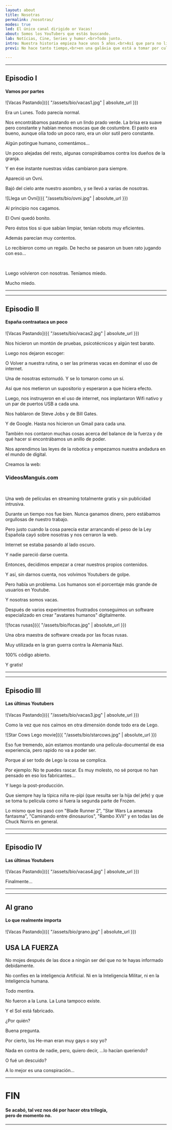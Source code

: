```yaml
---
layout: about
title: Nosotras
permalink: /nosotras/
modes: true
led: El único canal dirigido or Vacas!
about: Somos los YouTubers que estás buscando.
lab: Notícias, Cine, Series y humor.<br>Todo junto.
intro: Nuestra historia empieza hace unos 5 años.<br>Así que para no liarnos, empezaremos por el principio...
previ: No hace tanto tiempo,<br>en una galáxia que está a tomar por culo de la de Star Wars...

---
```


<hr id="ep1">


## Episodio I
#### Vamos por partes


![Vacas Pastando]({{ "/assets/bio/vacas1.jpg" | absolute_url }})

Era un Lunes. Todo parecía normal.

Nos encontrábamos pastando en un lindo prado verde.
La brisa era suave pero constante y habían menos moscas que de costumbre.
El pasto era bueno, aunque olía todo un poco raro, era un olor sutil pero constante.

Algún potingue humano, comentámos...
<br>

Un poco alejadas del resto, algunas conspirábamos contra los dueños de la granja.

Y en ése instante nuestras vidas cambiaron para siempre.


Apareció un Ovni.

Bajó del cielo ante nuestro asombro, y se llevó a varias de nosotras.


![Llega un Ovni]({{ "/assets/bio/ovni.jpg" | absolute_url }})


Al principio nos cagamos.

El Ovni quedó bonito.

Pero éstos tíos si que sabían limpiar, tenían robots muy eficientes.

Además parecían muy contentos.

Lo recibieron como un regalo.
De hecho se pasaron un buen rato jugando con eso...

<br>

Luego volvieron con nosotras. Teníamos miedo.

Mucho miedo.

<em><hr></em>

<hr id="ep2">


## Episodio II
#### España contraataca un poco


![Vacas Pastando]({{ "/assets/bio/vacas2.jpg" | absolute_url }})

Nos hicieron un montón de pruebas, psicotécnicos y algún test barato.

Luego nos dejaron escoger:

O Volver a nuestra rutina, o ser las primeras vacas en dominar el uso de internet.

Una de nosotras estornudó. Y se lo tomaron como un sí.

Así que nos metieron un supositorio y esperaron a que hiciera efecto.



Luego, nos instruyeron en el uso de internet, nos implantaron Wifi nativo y un par de puertos USB a cada una.

Nos hablaron de Steve Jobs y de Bill Gates.

Y de Google. Hasta nos hicieron un Gmail para cada una.


También nos contaron muchas cosas acerca del balance de la fuerza y de qué hacer si encontrábamos un anillo de poder.

Nos aprendimos las leyes de la robotica y empezamos nuestra andadura en el mundo de digital.



Creamos la web:


### VideosManguis.com

<br>

Una web de películas en streaming totalmente gratis y sin publicidad intrusiva.

Durante un tiempo nos fue bien. Nunca ganamos dinero, pero estábamos orgullosas de nuestro trabajo.

Pero justo cuando la cosa parecía estar arrancando el peso de la Ley Española cayó sobre nosotras y nos cerraron la web.


Internet se estaba pasando al lado oscuro.

Y nadie pareció darse cuenta.


Entonces, decidimos empezar a crear nuestros propios contenidos.

Y así, sin darnos cuenta, nos volvimos Youtubers de golpe.

Pero había un problema. Los humanos son el porcentaje más grande de usuarios en Youtube.

Y nosotras somos vacas.

Después de varios experimentos frustrados conseguimos un software especializado en crear "avatares humanos" digitalmente.

![focas rusas]({{ "/assets/bio/focas.jpg" | absolute_url }})
 
Una obra maestra de software creada por las focas rusas.

Muy utilizada en la gran guerra contra la Alemania Nazi.

100% código abierto.

Y gratis!

----

<hr id="ep3">



## Episodio III
#### Las últimas Youtubers

![Vacas Pastando]({{ "/assets/bio/vacas3.jpg" | absolute_url }})




Como la vez que nos caímos en otra dimensión donde todo era de Lego.

![Star Cows Lego movie]({{ "/assets/bio/starcows.jpg" | absolute_url }})

Eso fue tremendo, aún estamos montando una película-documental de esa experiencia, pero rapido no va a poder ser.

Porque al ser todo de Lego la cosa se complica.

Por ejemplo: No te puedes rascar. Es muy molesto, no sé porque no han pensado en eso los fabricantes...

Y luego la post-producción.

Que siempre hay la típica niña re-pipi (que resulta ser la hija del jefe) y que se toma tu película como si fuera la segunda parte de Frozen.

Lo mismo que les pasó con "Blade Runner 2", "Star Wars La amenaza fantasma", "Caminando entre dinosaurios", "Rambo XVII" y en todas las de Chuck Norris en general.


----

<hr id="ep4">



## Episodio IV
#### Las últimas Youtubers

![Vacas Pastando]({{ "/assets/bio/vacas4.jpg" | absolute_url }})

Finalmente...


----

<hr id="ep5">



## Al grano
#### Lo que realmente importa

![Vacas Pastando]({{ "/assets/bio/grano.jpg" | absolute_url }})




## USA LA FUERZA


No mojes después de las doce a ningún ser del que no te hayas informado debidamente.

No confíes en la inteligencia Artificial. Ni en la Inteligencia Militar, ni en la Inteligencia humana.

Todo mentira.

No fueron a la Luna. La Luna tampoco existe.

Y el Sol está fabricado.

¿Por quién?

Buena pregunta.

Por cierto, los He-man eran muy gays o soy yo?

Nada en contra de nadie, pero, quiero decir, ...lo hacían queriendo?

O fué un descuido?

A lo mejor es una conspiración...


----

# FIN

#### Se acabó, tal vez nos dé por hacer otra trilogía,<br>pero de momento no.



---

